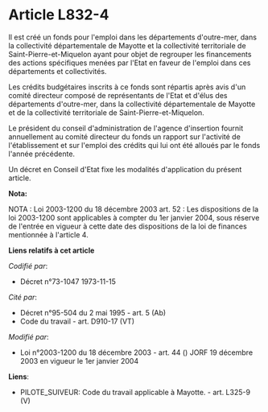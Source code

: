 # Article L832-4

Il est créé un fonds pour l'emploi dans les départements d'outre-mer, dans la collectivité départementale de Mayotte et la
collectivité territoriale de Saint-Pierre-et-Miquelon ayant pour objet de regrouper les financements des actions spécifiques
menées par l'Etat en faveur de l'emploi dans ces départements et collectivités.

Les crédits budgétaires inscrits à ce fonds sont répartis après avis d'un comité directeur composé de représentants de l'Etat
et d'élus des départements d'outre-mer, dans la collectivité départementale de Mayotte et de la collectivité territoriale de
Saint-Pierre-et-Miquelon.

Le président du conseil d'administration de l'agence d'insertion fournit annuellement au comité directeur du fonds un rapport
sur l'activité de l'établissement et sur l'emploi des crédits qui lui ont été alloués par le fonds l'année précédente.

Un décret en Conseil d'Etat fixe les modalités d'application du présent article.

**Nota:**

NOTA : Loi 2003-1200 du 18 décembre 2003 art. 52 : Les dispositions de la loi 2003-1200 sont applicables à compter du 1er
janvier 2004, sous réserve de l'entrée en vigueur à cette date des dispositions de la loi de finances mentionnée à l'article
4.

**Liens relatifs à cet article**

_Codifié par_:

  - Décret n°73-1047 1973-11-15

_Cité par_:

  - Décret n°95-504 du 2 mai 1995 - art. 5 (Ab)
  - Code du travail - art. D910-17 (VT)

_Modifié par_:

  - Loi n°2003-1200 du 18 décembre 2003 - art. 44 () JORF 19 décembre 2003 en vigueur le 1er janvier 2004

**Liens**:

  - PILOTE_SUIVEUR: Code du travail applicable à Mayotte. - art. L325-9 (V)
